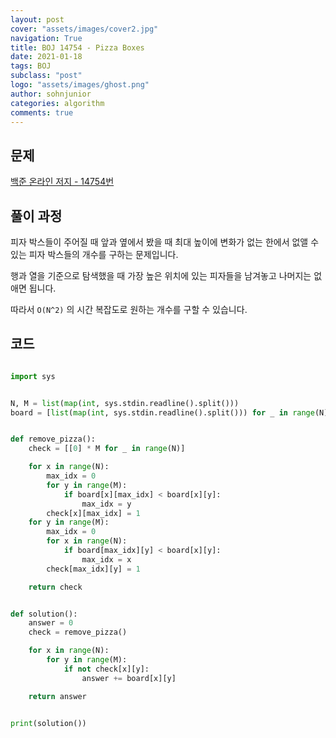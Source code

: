 ```yaml
---
layout: post
cover: "assets/images/cover2.jpg"
navigation: True
title: BOJ 14754 - Pizza Boxes
date: 2021-01-18
tags: BOJ
subclass: "post"
logo: "assets/images/ghost.png"
author: sohnjunior
categories: algorithm
comments: true
---
```


## 문제

[백준 온라인 저지 - 14754번](https://www.acmicpc.net/problem/14754)

## 풀이 과정

피자 박스들이 주어질 때 앞과 옆에서 봤을 때 최대 높이에 변화가 없는 한에서 없앨 수 있는 피자 박스들의 개수를 구하는 문제입니다.

행과 열을 기준으로 탐색했을 때 가장 높은 위치에 있는 피자들을 남겨놓고 나머지는 없애면 됩니다.

따라서 `O(N^2)` 의 시간 복잡도로 원하는 개수를 구할 수 있습니다.

## 코드

```python

import sys


N, M = list(map(int, sys.stdin.readline().split()))
board = [list(map(int, sys.stdin.readline().split())) for _ in range(N)]


def remove_pizza():
    check = [[0] * M for _ in range(N)]

    for x in range(N):
        max_idx = 0
        for y in range(M):
            if board[x][max_idx] < board[x][y]:
                max_idx = y
        check[x][max_idx] = 1
    for y in range(M):
        max_idx = 0
        for x in range(N):
            if board[max_idx][y] < board[x][y]:
                max_idx = x
        check[max_idx][y] = 1

    return check


def solution():
    answer = 0
    check = remove_pizza()

    for x in range(N):
        for y in range(M):
            if not check[x][y]:
                answer += board[x][y]

    return answer


print(solution())

```
